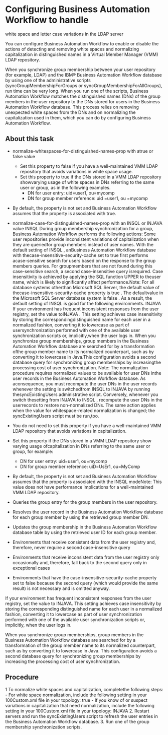 # Configuring Business Automation Workflow to handle
white space and letter case variations in the LDAP 		server

You can configure Business Automation Workflow to 			enable
or disable the actions of detecting and removing white spaces and
normalizing 			capitalization in distinguished names in a Virtual
Member Manager (VMM) LDAP 			repository.

When you synchronize group membership between your user repository (for example, LDAP) and the
IBM® Business Automation
Workflow database by using one of the
administrative scripts (syncGroupMembershipForGroups or
syncGroupMembershipForAllGroups), run time can be very long. When you run one of
the scripts, Business Automation Workflow matches the distinguished
names (DNs) of the group members in the user repository to the DNs stored for users in the Business Automation Workflow database. This process relies on removing
unexpected white spaces from the DNs and on normalizing the capitalization used in them, which you
can do by configuring Business Automation Workflow.

## About this task

- normalize-whitespaces-for-distinguished-names-prop with atrue or false value
    - Set this property to false if you have a well-maintained VMM LDAP repository
that avoids variations in white space usage.
    - Set this property to true if the DNs stored in a VMM LDAP repository showvarying usage of white spaces in DNs referring to the same user or group, as in the following examples.
        - DN for user entry: uid=user1, ou=mycomp
        - DN for group member reference: uid =user1, ou =mycomp
- By default, the property is not set and Business Automation Workflow assumes that the property is associated with
true.
- normalize-case-for-distinguished-names-prop with an INSQL or INJAVA value INSQL During group membership synchronization for a group, Business Automation Workflow performs the following actions: Some user repositories provide inconsistent variations of capitalization when they are queriedfor group members instead of user names. With the default setting of INSQL , anBusiness Automation Workflow database with thecase-insensitive-security-cache set to true first performs acase-sensitive search for users based on the response to the group members queries. For groupmembers that are not found during this case-sensitive search, a second case-insensitive query isrequired. Case insensitivity is achieved by applying the SQL function UPPER to theuser name, which is likely to significantly affect performance.Note: For all database systems otherthan Microsoft SQL Server, the default value of thecase-insensitive-security-cache property is true . The defaultvalue in the Microsoft SQL Server database system is false . As a result, the default setting of INSQL is good for the following environments. INJAVA If your environment has frequent inconsistent responses from the user registry, set the value toINJAVA . This setting achieves case insensitivity by storing the correspondingdistinguished name for each user in a normalized fashion, converting it to lowercase as part of usersynchronization performed with one of the available user synchronization scripts or, implicitly,when the user logs in. When you synchronize group memberships, group members in the Business Automation Workflow database are searched for by a transformation ofthe group member name to its normalized counterpart, such as by converting it to lowercase in Java.This configuration avoids a second database query for synchronizing group memberships by increasingthe processing cost of user synchronization. Note: The normalization procedure requires normalized values to be available for user DNs inthe user records in the Business Automation Workflow database. As aconsequence, you must recompute the user DNs in the user records whenever the setting is switchedfrom INSQL to INJAVA by running thesyncExistingUsers administrative script. Conversely, whenever you switch thesetting from INJAVA to INSQL , recompute the user DNs in the userrecords to restore non-normalized DNs. The same action applies when the value for whitespace-related normalization is changed; the syncExistingUsers script must be run,too.

- You do not need to set this property if you have a well-maintained VMM LDAP repository that
avoids variations in capitalization.
- Set this property if the DNs stored in a VMM LDAP repository show varying usage ofcapitalization in DNs referring to the same user or group, for example:
    - DN for user entry: uid=user1, ou=mycomp
    - DN for group member reference: uiD=UsEr1, ou=MyComp
- By default, the property is not set and Business Automation Workflow assumes that the property is associated with the
INSQL modeNote: This value does not have performance implications for a
well-maintained VMM LDAP repository.

- Queries the group entry for the group members in the user repository.
- Resolves the user record in the Business Automation Workflow
database for each group member by using the retrieved group member DN.
- Updates the group membership in the Business Automation Workflow
database table by using the retrieved user ID for each group member.

- Environments that receive consistent data from the user registry and, therefore, never require a
second case-insensitive query
- Environments that receive inconsistent data from the user registry only occasionally and,
therefore, fall back to the second query only in exceptional cases
- Environments that have the case-insensitive-security-cache property set to
false because the second query (which would provide the same result) is not
necessary and is omitted anyway.

If your environment has frequent inconsistent responses from the user registry, set the value to
INJAVA. This setting achieves case insensitivity by storing the corresponding
distinguished name for each user in a normalized fashion, converting it to lowercase as part of user
synchronization performed with one of the available user synchronization scripts or, implicitly,
when the user logs in.

When you synchronize group memberships, group members in the Business Automation Workflow database are searched for by a transformation of
the group member name to its normalized counterpart, such as by converting it to lowercase in Java.
This configuration avoids a second database query for synchronizing group memberships by increasing
the processing cost of user synchronization.

## Procedure

1 To normalize white spaces and capitalization, completethe following steps:
    - For white space normalization, include the following setting
in your 							100Custom.xml file in your 						topology:<common merge="mergeChildren">
   <security>
    <vmm-options>
        <normalize-whitespaces-for-distinguished-names-prop>true
        </normalize-whitespaces-for-distinguished-names-prop>
    </vmm-options>
   </security>
</common>
    - If you know of or suspect variations in capitalization that need normalization, include the
following setting in your 100Custom.xml file in your
topology:<common merge="mergeChildren">
   <security>
      <vmm-options>
         <normalize-case-for-distinguished-names-prop>INJAVA
         </normalize-case-for-distinguished-names-prop>
      </vmm-options>
   </security>
</common>
2. Restart servers and run the syncExistingUsers script to refresh the user
entries in the Business Automation Workflow database.
3. Run one of the group membership synchronization scripts.